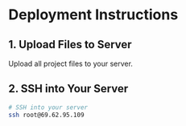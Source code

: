 # Deployment Instructions

## 1. Upload Files to Server
Upload all project files to your server.

## 2. SSH into Your Server
```bash
# SSH into your server
ssh root@69.62.95.109